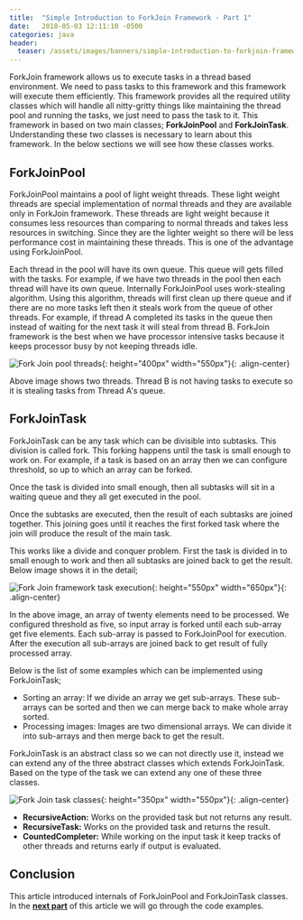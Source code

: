 ```yaml
---
title:  "Simple Introduction to ForkJoin Framework - Part 1"
date:   2018-05-03 12:11:10 -0500
categories: java
header:
  teaser: /assets/images/banners/simple-introduction-to-forkjoin-framework-part1.png
---
```


ForkJoin framework allows us to execute tasks in a thread based environment. We need to pass tasks to this framework and this framework will execute them efficiently. This framework provides all the required utility classes which will handle all nitty-gritty things like maintaining the thread pool and running the tasks, we just need to pass the task to it. This framework in based on two main classes; **ForkJoinPool** and **ForkJoinTask**. Understanding these two classes is necessary to learn about this framework. In the below sections we will see how these classes works.

## ForkJoinPool

ForkJoinPool maintains a pool of light weight threads. These light weight threads are special implementation of normal threads and they are available only in ForkJoin framework. These threads are light weight because it consumes less resources than comparing to normal threads and takes less resources in switching. Since they are the lighter weight so there will be less performance cost in maintaining these threads. This is one of the advantage using ForkJoinPool.

Each thread in the pool will have its own queue. This queue will gets filled with the tasks. For example, if we have two threads in the pool then each thread will have its own queue. Internally ForkJoinPool uses work-stealing algorithm. Using this algorithm, threads will first clean up there queue and if there are no more tasks left then it steals work from the queue of other threads. For example, if thread A completed its tasks in the queue then instead of waiting for the next task it will steal from thread B. ForkJoin framework is the best when we have processor intensive tasks because it keeps processor busy by not keeping threads idle.

![Fork Join pool threads]({{site.baseurl}}/assets/images/posts/fork-joi-pool-threads.png){: height="400px" width="550px"}{: .align-center}

Above image shows two threads. Thread B is not having tasks to execute so it is stealing tasks from Thread A's queue.

## ForkJoinTask

ForkJoinTask can be any task which can be divisible into subtasks. This division is called fork. This forking happens until the task is small enough to work on. For example, if a task is based on an array then we can configure threshold, so up to which an array can be forked. 

Once the task is divided into small enough, then all subtasks will sit in a waiting queue and they all get executed in the pool.

Once the subtasks are executed, then the result of each subtasks are joined together. This joining goes until it reaches the first forked task where the join will produce the result of the main task.

This works like a divide and conquer problem. First the task is divided in to small enough to work and then all subtasks are joined back to get the result. Below image shows it in the detail;

![Fork Join framework task execution]({{site.baseurl}}/assets/images/posts/fork-join-execution.png){: height="550px" width="650px"}{: .align-center}

In the above image, an array of twenty elements need to be processed. We configured threshold as five, so input array is forked until each sub-array get five elements. Each sub-array is passed to ForkJoinPool for execution. After the execution all sub-arrays are joined back to get result of fully processed array.

Below is the list of some examples which can be implemented using ForkJoinTask;

* Sorting an array: If we divide an array we get sub-arrays. These sub-arrays can be sorted and then we can merge back to make whole array sorted.
* Processing images: Images are two dimensional arrays. We can divide it into sub-arrays and then merge back to get the result.

ForkJoinTask is an abstract class so we can not directly use it, instead we can extend any of the three abstract classes which extends ForkJoinTask. Based on the type of the task we can extend any one of these three classes.

![Fork Join task classes]({{site.baseurl}}/assets/images/posts/forkjointask-classes.png){: height="350px" width="550px"}{: .align-center}

* **RecursiveAction:** Works on the provided task but not returns any result.
* **RecursiveTask:** Works on the provided task and returns the result.
* **CountedCompleter:** While working on the input task it keep tracks of other threads and returns early if output is evaluated.

## Conclusion

This article introduced internals of ForkJoinPool and ForkJoinTask classes. In the **[next part]({{site.baseurl}}/blog/2018/05/03/simple-introduction-to-forkjoin-framework-part2.html)** of this article we will go through the code examples.